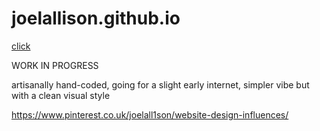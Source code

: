 # joelallison.github.io

[click](https://joelallison.github.io)

WORK IN PROGRESS

artisanally hand-coded, going for a slight early internet, simpler vibe but with a clean visual style

https://www.pinterest.co.uk/joelall1son/website-design-influences/
